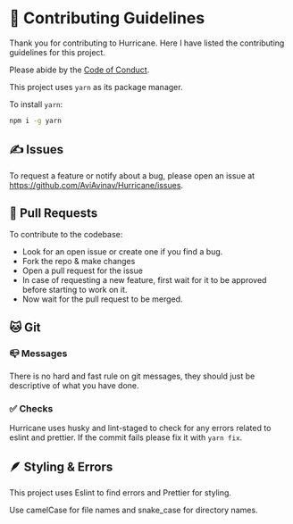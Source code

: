 # 📗 Contributing Guidelines

Thank you for contributing to Hurricane. Here I have listed the contributing guidelines for this project.

Please abide by the [Code of Conduct](https://github.com/AviAvinav/Hurricane/blob/master/CODE_OF_CONDUCT.md).

This project uses `yarn` as its package manager.

To install `yarn`:

```bash
npm i -g yarn
```

## ✍️ Issues

To request a feature or notify about a bug, please open an issue at https://github.com/AviAvinav/Hurricane/issues.

## 🍴 Pull Requests

To contribute to the codebase:

- Look for an open issue or create one if you find a bug.
- Fork the repo & make changes
- Open a pull request for the issue
- In case of requesting a new feature, first wait for it to be approved before starting to work on it.
- Now wait for the pull request to be merged.

## 🐱 Git

### 📪 Messages

There is no hard and fast rule on git messages, they should just be descriptive of what you have done.

### ✅ Checks

Hurricane uses husky and lint-staged to check for any errors related to eslint and prettier. If the commit fails please fix it with `yarn fix`.

## 🪶 Styling & Errors

This project uses Eslint to find errors and Prettier for styling.

Use camelCase for file names and snake_case for directory names.
